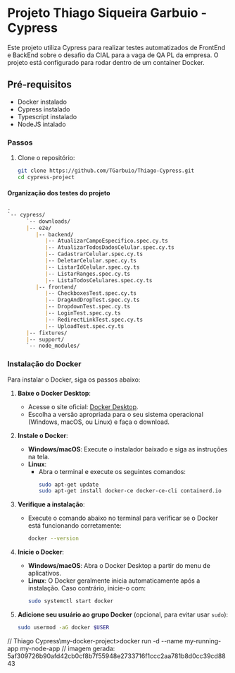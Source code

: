 # Projeto Thiago Siqueira Garbuio - Cypress 
Este projeto utiliza Cypress para realizar testes automatizados de FrontEnd e BackEnd sobre o desafio da CIAL para a vaga de QA PL da empresa. O projeto está configurado para rodar dentro de um container Docker.

## Pré-requisitos
- Docker instalado 
- Cypress instalado 
- Typescript instalado
- NodeJS intalado

### Passos
1. Clone o repositório:
   ```bash
   git clone https://github.com/TGarbuio/Thiago-Cypress.git
   cd cypress-project


#### Organização dos testes do projeto
``` markdown
.
`-- cypress/
      `-- downloads/
      |-- e2e/
         |-- backend/
            |-- AtualizarCampoEspecifico.spec.cy.ts
            |-- AtualizarTodosDadosCelular.spec.cy.ts
            |-- CadastrarCelular.spec.cy.ts
            |-- DeletarCelular.spec.cy.ts
            |-- ListarIdCelular.spec.cy.ts
            |-- ListarRanges.spec.cy.ts
            |-- ListaTodosCelulares.spec.cy.ts
         |-- frontend/
            |-- CheckboxesTest.spec.cy.ts
            |-- DragAndDropTest.spec.cy.ts
            |-- DropdownTest.spec.cy.ts
            |-- LoginTest.spec.cy.ts
            |-- RedirectLinkTest.spec.cy.ts
            |-- UploadTest.spec.cy.ts
      |-- fixtures/
      |-- support/
      `-- node_modules/

```

### Instalação do Docker
Para instalar o Docker, siga os passos abaixo:

1. **Baixe o Docker Desktop**:
   - Acesse o site oficial: [Docker Desktop](https://www.docker.com/products/docker-desktop).
   - Escolha a versão apropriada para o seu sistema operacional (Windows, macOS, ou Linux) e faça o download.

2. **Instale o Docker**:
   - **Windows/macOS**: Execute o instalador baixado e siga as instruções na tela.
   - **Linux**:
     - Abra o terminal e execute os seguintes comandos:
       ```bash
       sudo apt-get update
       sudo apt-get install docker-ce docker-ce-cli containerd.io
       ```

3. **Verifique a instalação**:
   - Execute o comando abaixo no terminal para verificar se o Docker está funcionando corretamente:
     ```bash
     docker --version
     ```

4. **Inicie o Docker**:
   - **Windows/macOS**: Abra o Docker Desktop a partir do menu de aplicativos.
   - **Linux**: O Docker geralmente inicia automaticamente após a instalação. Caso contrário, inicie-o com:
     ```bash
     sudo systemctl start docker
     ```

5. **Adicione seu usuário ao grupo Docker** (opcional, para evitar usar `sudo`):
   ```bash
   sudo usermod -aG docker $USER


// Thiago Cypress\my-docker-project>docker run -d --name my-running-app my-node-app
// imagem gerada: 5af309726b90afd42cb0cf8b7f55948e2733716f1ccc2aa781b8d0cc39cd8843

